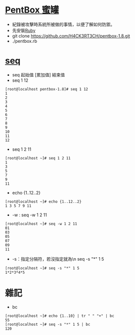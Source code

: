 # [PentBox 蜜罐](https://it001.pixnet.net/blog/post/332731399-it%E5%B0%88%E9%A1%8C-%E5%9C%A8kali-%E4%B8%AD%E5%BB%BA%E7%BD%AE%E8%9C%9C%E7%BD%90%EF%BC%88pentbox%EF%BC%89)
* 紀錄被攻擊時系統所被做的事情，以便了解如何防禦。
* 先安裝[Ruby](https://tecadmin.net/install-ruby-latest-stable-centos/)
* git clone https://github.com/H4CK3RT3CH/pentbox-1.8.git
* ./pentbox.rb

# [seq](https://blog.csdn.net/qq_42935487/article/details/89028481)
* seq 起始值 [累加值] 結束值
* seq 1 12 
```
[root@localhost pentbox-1.8]# seq 1 12
1
2
3
4
5
6
7
8
9
10
11
12
```
* seq 1 2 11
```
[root@localhost ~]# seq 1 2 11
1
3
5
7
9
11
```
* echo {1..12..2}
```
[root@localhost ~]# echo {1..12..2}
1 3 5 7 9 11
```
* -w : seq -w 1 2 11
```
[root@localhost ~]# seq -w 1 2 11
01
03
05
07
09
11
```
* -s：指定分隔符，若沒指定就為\n seq -s "*" 1 5
```
[root@localhost ~]# seq -s "*" 1 5
1*2*3*4*5
```

# 雜記
* bc
```
[root@localhost ~]# echo {1..10} | tr " " "+" | bc
55
[root@localhost ~]# seq -s "*" 1 5 | bc
120
```
